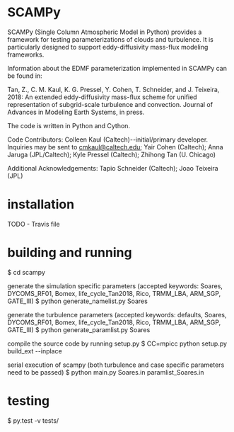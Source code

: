 # SCAMPy #

SCAMPy (Single Column Atmospheric Model in Python) provides a framework for testing parameterizations of clouds and turbulence.
It is particularly designed to support eddy-diffusivity mass-flux modeling frameworks. 

Information about the EDMF parameterization implemented in SCAMPy can be found in:

Tan, Z., C. M. Kaul, K. G. Pressel, Y. Cohen, T. Schneider, and J. Teixeira, 2018: An extended eddy-diffusivity mass-flux scheme for unified representation of subgrid-scale turbulence and convection. Journal of Advances in Modeling Earth Systems, in press.

The code is written in Python and Cython.

Code Contributors:
	Colleen Kaul (Caltech)--initial/primary developer. Inquiries may be sent to cmkaul@caltech.edu; 
	Yair Cohen (Caltech); 
	Anna Jaruga (JPL/Caltech); 
	Kyle Pressel (Caltech); 
	Zhihong Tan (U. Chicago)

Additional Acknowledgements: 
	Tapio Schneider (Caltech); 
	Joao Teixeira (JPL)

# installation #

TODO - Travis file

# building and running #

$ cd scampy

generate the simulation specific parameters (accepted keywords: Soares, DYCOMS_RF01, Bomex, life_cycle_Tan2018, Rico, TRMM_LBA, ARM_SGP, GATE_III)
$ python generate_namelist.py Soares

generate the turbulence parameters (accepted keywords: defaults, Soares, DYCOMS_RF01, Bomex, life_cycle_Tan2018, Rico, TRMM_LBA, ARM_SGP, GATE_III)
$ python generate_paramlist.py Soares

compile the source code by running setup.py
$ CC=mpicc python setup.py build_ext --inplace

serial execution of scampy (both turbulence and case specific parameters need to be passed)
$ python main.py Soares.in paramlist_Soares.in	

# testing  #

$ py.test -v tests/
